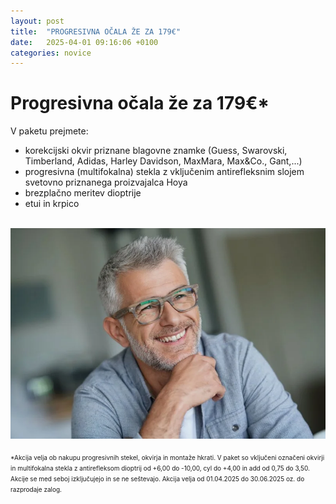 ```yaml
---
layout: post
title:  "PROGRESIVNA OČALA ŽE ZA 179€"
date:   2025-04-01 09:16:06 +0100
categories: novice
---
```

<body>
<h1>Progresivna očala že za 179€*</h1>

V paketu prejmete:
- korekcijski okvir priznane blagovne znamke (Guess, Swarovski, Timberland, Adidas, Harley Davidson, MaxMara, Max&Co., Gant,...)
- progresivna (multifokalna) stekla z vključenim antirefleksnim slojem svetovno priznanega proizvajalca Hoya
- brezplačno meritev dioptrije
- etui in krpico
<br>
<img src="/img/Paket-progresiv.webp" alt="Paket progresiv">
<br>
<br>
<font size="1">*Akcija velja ob nakupu progresivnih stekel, okvirja in montaže hkrati. V paket so vključeni označeni okvirji in multifokalna stekla z antirefleksom dioptrij od +6,00 do -10,00, cyl do +4,00 in add od 0,75 do 3,50. Akcije se med seboj izključujejo in se ne seštevajo. Akcija velja od 01.04.2025 do 30.06.2025 oz. do razprodaje zalog.</font>

</body>
